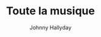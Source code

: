 ---
layout: post
title: Toute la musique
author: Johnny Hallyday
language: "Français"
image:
  artist: johnny-hallyday.png
---